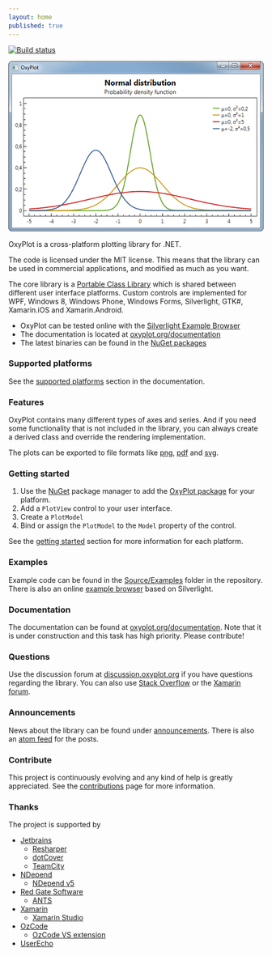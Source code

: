 ```yaml
---
layout: home
published: true
---
```


[![Build status](https://ci.appveyor.com/api/projects/status/mlaqnruo6ic3oe60)](https://ci.appveyor.com/project/objorke/oxyplot)

![Example plot](/public/images/normal-distributions.png)

OxyPlot is a cross-platform plotting library for .NET. 

The code is licensed under the MIT license. This means that the library can be used in commercial applications, and modified as much as you want.

The core library is a [Portable Class Library][pcl] which is shared between different user interface platforms. Custom controls are implemented for WPF, Windows 8, Windows Phone, Windows Forms, Silverlight, GTK#, Xamarin.iOS and Xamarin.Android.

- OxyPlot can be tested online with the [Silverlight Example Browser][example-browser]
- The documentation is located at [oxyplot.org/documentation][docs]
- The latest binaries can be found in the [NuGet packages][nuget-packages]


### Supported platforms

See the [supported platforms][supported-platforms] section in the documentation.

### Features

OxyPlot contains many different types of axes and series. And if you need some functionality that is not included in the library, you can always create a derived class and override the rendering implementation.

The plots can be exported to file formats like [png][export-png], [pdf][export-pdf] and [svg][export-svg].

### Getting started

1. Use the [NuGet][nuget] package manager to add the [OxyPlot package][nuget-packages] for your platform. 
2. Add a `PlotView` control to your user interface. 
3. Create a `PlotModel`
4. Bind or assign the `PlotModel` to the `Model` property of the control.

See the [getting started][getting-started] section for more information for each platform. 

### Examples

Example code can be found in the [Source/Examples][repo-examples] folder in the repository. There is also an online [example browser][example-browser] based on Silverlight.

### Documentation

The documentation can be found at [oxyplot.org/documentation][docs]. Note that it is under construction and this task has high priority. Please contribute!

### Questions

Use the discussion forum at [discussion.oxyplot.org][forum] if you have questions regarding the library. You can also use [Stack Overflow][so] or the [Xamarin forum][xamarin-forum].

### Announcements

News about the library can be found under [announcements][announcements]. There is also an [atom feed][feed] for the posts.

### Contribute

This project is continuously evolving and any kind of help is greatly appreciated. See the [contributions][contributions] page for more information.

### Thanks

The project is supported by

- [Jetbrains][jetbrains]
  - [Resharper][resharper]
  - [dotCover][dotcover]
  - [TeamCity][teamcity]
- [NDepend][ndepend]
  - [NDepend v5][ndepend]
- [Red Gate Software][redgate]
  - [ANTS][ants]
- [Xamarin][xamarin]
  - [Xamarin Studio][xamarin]
- [OzCode][ozcode]
  - [OzCode VS extension][ozcode-extension]
- [UserEcho][userecho]

[nuget]: http://www.nuget.org/
[nuget-packages]: http://www.nuget.org/packages?q=oxyplot
[pcl]: http://msdn.microsoft.com/en-us/library/vstudio/gg597391(v=vs.100).aspx
[export-pdf]: /documentation/export-pdf
[export-png]: /documentation/export-png
[export-svg]: /documentation/export-svg

[docs]: /documentation
[support]: /support
[contributions]: /documentation/contributions
[getting-started]: /documentation/getting-started
[supported-platforms]: /documentation/supported-platforms
[announcements]: /announcements
[feed]: http://oxyplot.org/atom.xml

[repo]: https://github.com/oxyplot/oxyplot
[repo-examples]: https://github.com/oxyplot/oxyplot/tree/master/Source/Examples
[contributors]: https://github.com/oxyplot/oxyplot/graphs/contributors

[example-browser]: http://resources.oxyplot.org/examplebrowser/

[forum]: http://oxyplot.userecho.com/
[so]: http://stackoverflow.com/questions/tagged/oxyplot?sort=newest
[xamarin-forum]: http://forums.xamarin.com/search?Search=oxyplot
[twitter]: https://twitter.com/search?q=oxyplot
[twitter-hashtag]: https://twitter.com/search?q=%23oxyplot&src=hash

[xamarin-component]: http://components.xamarin.com/
[xamarin-mac]: http://xamarin.com/mac
[mono-mac]: http://www.mono-project.com/MonoMac

[jetbrains]: http://www.jetbrains.com/
[resharper]: http://www.jetbrains.com/resharper/
[dotcover]: http://www.jetbrains.com/dotcover/index.html?topDC
[teamcity]: http://www.jetbrains.com/teamcity
[ndepend]: http://www.ndepend.com/
[redgate]: http://www.red-gate.com/
[ants]: http://www.red-gate.com/products/dotnet-development/ants-performance-profiler/
[xamarin]: http://www.xamarin.com/
[ozcode]: http://www.oz-code.com/
[ozcode-extension]: http://visualstudiogallery.msdn.microsoft.com/36925113-cdce-4953-a5d6-fb3d2912dad7
[userecho]: http://www.userecho.com/

[jetbrains-img]: http://www.jetbrains.com/img/banners/Codebetter.png
